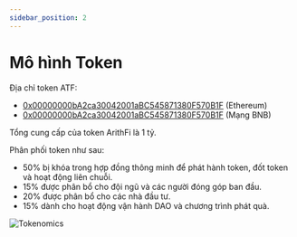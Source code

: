 ```yaml
---
sidebar_position: 2
---
```


# Mô hình Token

Địa chỉ token ATF:
- [0x00000000bA2ca30042001aBC545871380F570B1F](https://etherscan.io/address/0x00000000bA2ca30042001aBC545871380F570B1F) (Ethereum)
- [0x00000000bA2ca30042001aBC545871380F570B1F](https://bscscan.com/address/0x00000000bA2ca30042001aBC545871380F570B1F) (Mạng BNB)

Tổng cung cấp của token ArithFi là 1 tỷ.

Phân phối token như sau:

- 50% bị khóa trong hợp đồng thông minh để phát hành token, đốt token và hoạt động liên chuỗi.
- 15% được phân bổ cho đội ngũ và các người đóng góp ban đầu.
- 20% được phân bổ cho các nhà đầu tư.
- 15% dành cho hoạt động vận hành DAO và chương trình phát quà.



![Tokenomics](https://nftstorage.link/ipfs/bafkreiglllejqeaxabf6tkwlkyps4hboo4vyc5gguhr34mcehd5g762ahm)


